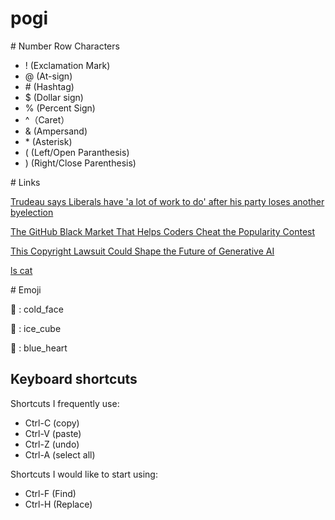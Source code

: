 # pogi

\# Number Row Characters
* ! (Exclamation Mark)
* @ (At-sign)
* \# (Hashtag)
* $ (Dollar sign)
* % (Percent Sign)
* ^（Caret）
* & (Ampersand)
* \* (Asterisk)
* ( (Left/Open Paranthesis)
* ) (Right/Close Parenthesis)


\# Links

[Trudeau says Liberals have 'a lot of work to do' after his party loses another byelection](https://www.cbc.ca/news/politics/trudeau-lasalle-emard-verdun-byelection-loss-1.7325534)

[The GitHub Black Market That Helps Coders Cheat the Popularity Contest](https://www.wired.com/story/github-stars-black-market-coders-cheat/)

[This Copyright Lawsuit Could Shape the Future of Generative AI](https://www.wired.com/story/this-copyright-lawsuit-could-shape-the-future-of-generative-ai/)

[ls cat](https://github.dev/aceeejlrz/pogi)


\# Emoji

🥶 : cold_face

🧊 : ice_cube

💙 : blue_heart


## Keyboard shortcuts
Shortcuts I frequently use: 
- Ctrl-C (copy)
- Ctrl-V (paste)
- Ctrl-Z (undo)
- Ctrl-A (select all)

Shortcuts I would like to start using: 
- Ctrl-F (Find)
- Ctrl-H (Replace)
